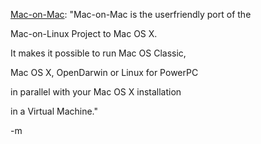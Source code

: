 <a href="http://maconmac.bastix.net/">Mac-on-Mac</a>: "Mac-on-Mac is the userfriendly port of the

Mac-on-Linux Project to Mac OS X.

It makes it possible to run Mac OS Classic,

Mac OS X, OpenDarwin or Linux for PowerPC

in parallel with your Mac OS X installation

in a Virtual Machine."

-m